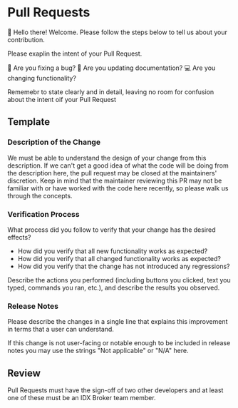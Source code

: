 # Pull Requests

👋 Hello there! Welcome. Please follow the steps below to tell us about your contribution.

Please exaplin the intent of your Pull Request.

🐛 Are you fixing a bug?
📝 Are you updating documentation?
💻 Are you changing functionality?

Rememebr to state clearly and in detail, leaving no room for confusion about the intent oif your Pull Request

## Template

### Description of the Change

We must be able to understand the design of your change from this description. If we can't get a good idea of what the code will be doing from the description here, the pull request may be closed at the maintainers' discretion. Keep in mind that the maintainer reviewing this PR may not be familiar with or have worked with the code here recently, so please walk us through the concepts.

### Verification Process


What process did you follow to verify that your change has the desired effects?

- How did you verify that all new functionality works as expected?
- How did you verify that all changed functionality works as expected?
- How did you verify that the change has not introduced any regressions?

Describe the actions you performed (including buttons you clicked, text you typed, commands you ran, etc.), and describe the results you observed.


### Release Notes

Please describe the changes in a single line that explains this improvement in
terms that a user can understand.

If this change is not user-facing or notable enough to be included in release notes
you may use the strings "Not applicable" or "N/A" here.


## Review

Pull Requests must have the sign-off of two other developers and at least one of these must be an IDX Broker team member.
